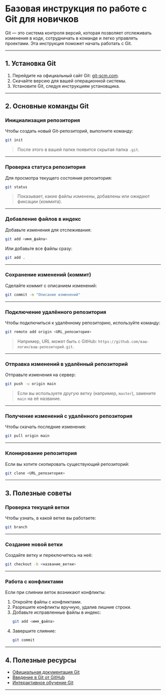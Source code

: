 # Базовая инструкция по работе с Git для новичков

Git — это система контроля версий, которая позволяет отслеживать изменения в коде, сотрудничать в команде и легко управлять проектами. Эта инструкция поможет начать работать с Git.

---

## 1. Установка Git

1. Перейдите на официальный сайт Git: [git-scm.com](https://git-scm.com/).
2. Скачайте версию для вашей операционной системы.
3. Установите Git, следуя инструкциям установщика.

---

## 2. Основные команды Git

### Инициализация репозитория
Чтобы создать новый Git-репозиторий, выполните команду:
```bash
git init
```
> После этого в вашей папке появится скрытая папка `.git`.

---

### Проверка статуса репозитория
Для просмотра текущего состояния репозитория:
```bash
git status
```
> Показывает, какие файлы изменены, добавлены или ожидают фиксации (коммита).

---

### Добавление файлов в индекс
Добавьте изменения для отслеживания:
```bash
git add <имя_файла>
```
Или добавьте все файлы сразу:
```bash
git add .
```

---

### Сохранение изменений (коммит)
Сделайте коммит с описанием изменений:
```bash
git commit -m "Описание изменений"
```

---

### Подключение удалённого репозитория
Чтобы подключиться к удалённому репозиторию, используйте команду:
```bash
git remote add origin <URL_репозитория>
```
> Например, URL может быть с GitHub: `https://github.com/ваш-логин/ваш-репозиторий.git`.

---

### Отправка изменений в удалённый репозиторий
Отправьте изменения на сервер:
```bash
git push -u origin main
```
> Если вы используете другую ветку (например, `master`), замените `main` на её название.

---

### Получение изменений с удалённого репозитория
Чтобы скачать последние изменения:
```bash
git pull origin main
```

---

### Клонирование репозитория
Если вы хотите скопировать существующий репозиторий:
```bash
git clone <URL_репозитория>
```

---
## 3. Полезные советы

### Проверка текущей ветки
Чтобы узнать, в какой ветке вы работаете:
```bash
git branch
```

---

### Создание новой ветки
Создайте ветку и переключитесь на неё:
```bash
git checkout -b <название_ветки>
```

---

### Работа с конфликтами
Если при слиянии веток возникают конфликты:
1. Откройте файлы с конфликтами.
2. Разрешите конфликты вручную, удалив лишние строки.
3. Добавьте исправленные файлы в индекс:
   ```bash
   git add <имя_файла>
   ```
4. Завершите слияние:
   ```bash
   git commit
   ```

---
## 4. Полезные ресурсы

- [Официальная документация Git](https://git-scm.com/doc)
- [Введение в Git от GitHub](https://docs.github.com/en/get-started)
- [Интерактивное обучение Git](https://learngitbranching.js.org/)

---

